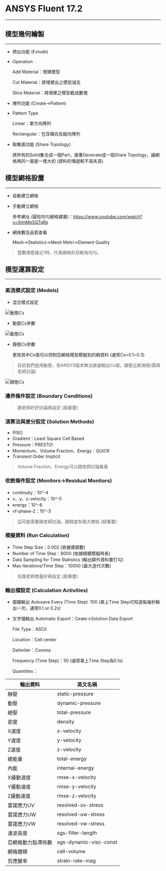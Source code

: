 # ANSYS Fluent 17.2
---
## 模型幾何繪製
---
- 擠出功能 (Extude)
- Operation

  Add Material：增建模型
  
  Cut Material：將增建出之模型減去
  
  Slice Material：將增建之模型截成數塊

- 陣列功能 (Create→Pattem)
- Pattem Type

  Linear：單方向陣列
  
  Rectangular：包含橫向及縱向陣列

- 聯集面功能 (Share Topology)

  將所有的Solid集合成一個Part，接著Generate成一個Share Topology，讓網格再同一面是一樣大的 (資料的傳遞較不易失真)


## 模型網格設置
---
- 自動建立網格
- 手動建立網格

  參考網址 (圓柱均勻網格建置)：https://www.youtube.com/watch?v=0tmMeSQTqRs

- 網格數及品質查看
  
  Mesh→Statistics→Mesh Metri→Element Quality

 >當數值愈接近1時，代表網格形狀較為均勻。

## 模型運算設定
---
### 紊流模式設定 (Models)
- 混合模式設定

![動態Cs](/docs/images/Mulyiphase-Model.jpg)

- 動態Cs參數

![動態Cs](/docs/images/Viscous-Model.jpg)

- 靜態Cs參數

  更改其中Cs值可以控制亞網格模型模擬到的網資料 (通常Cs=0.1~0.3)
  
> 目前我們是用動態，但ANSYS版本無法直接輸出Cs值，靜態比較保險(需與老師討論)

![靜態Cs](/docs/images/Viscous-Model-Cs.jpg)

### 邊界條件設定 (Boundary Conditions)

> 跟老師好好討論再設定 (超重要)

### 演算法與差分設定 (Solution Methods)

- PISO
- Gradient：Least Square Cell Based
- Pressure：PRESTO!
- Momentum、Volume Fraction、Energy：QUICK
- Transient Order Implicit

> Volume Fraction、Energy可以跟老師討論看看

### 收斂條件設定 (Monitors→Residual Monitors)

- continuity：10^-4
- x、y、z-velocity：10^-5
- energy：10^-6
- vf-phase-2：10^-3

> 這可能需要跟老師討論，跟精度有極大關係 (超重要)

### 模擬資料 (Run Calculation)

- Time Step Size：0.002 (依據庫朗數)
- Number of Time Step：8000 (依據總體模擬時長)
- Data Sampling for Time Statistics (輸出額外資料要打勾)
- Max Iterations/Time Step：10000 (最大迭代次數)

> 先跟老師商量好再設定 (超重要)

### 輸出檔設定 (Calculation Activities)

- 圖檔輸出 Autosave Every (Time Step) :100 (乘上Time Step可知道每幾秒輸出一次，通常0.1 or 0.2s)
- 文字檔輸出 Automatic Export：Ceate→Solution Data Export

  File Type：ASCII
  
  Location：Cell center
  
  Delimiter：Comma
  
  Frequency (Time Step)：50 (通常乘上Time Step為0.1s)
  
  Quantities：

| 輸出資料 | 英文名稱|
|--------------|---------------|
| 靜壓 | static-pressure |
| 動壓 | dynamic-pressure |
| 總壓 | total-pressure |
| 密度 | density |
| X速度 | x-velocity |
| Y速度 | y-velocity |
| Z速度 | z-velocity |
| 總能量 | total-energy |
| 內能| internal-energy |
| X擾動速度 | rmse-x-velocity |
| Y擾動速度 | rmse-y-velocity |
| Z擾動速度 | rmse-z-velocity |
| 雷諾應力UV | resolved-uv-stress |
| 雷諾應力UW | resolved-uw-stress |
| 雷諾應力VW | resolved-vw-stress |
| 濾波長度 | sgs-filter-length |
| 亞網格動力黏滯係數 | sgs-dynamic-visc-const |
| 網格體積 | cell-volume |
| 剪應變率 | strain-rate-mag |
  





